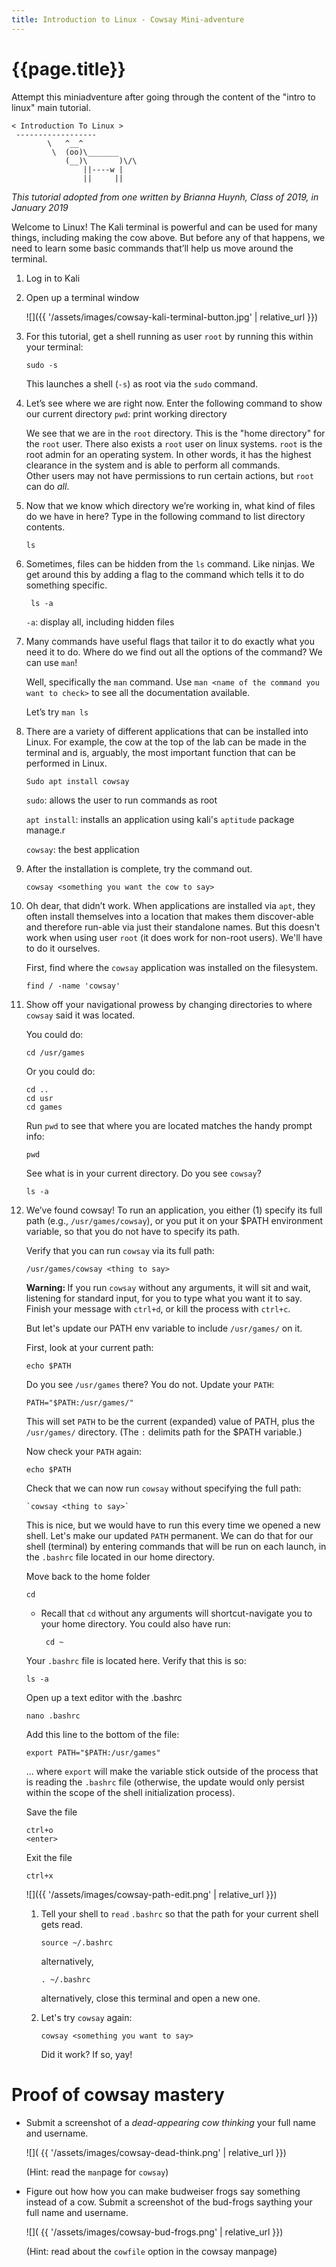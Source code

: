 ```yaml
---
title: Introduction to Linux - Cowsay Mini-adventure
---
```


<h1>{{page.title}}</h1>

Attempt this miniadventure after going through the content of the "intro to linux" main tutorial.

```
< Introduction To Linux >
 ------------------
        \   ^__^
         \  (oo)\_______
            (__)\       )\/\
                ||----w |
                ||     ||
```

_This tutorial adopted from one written by Brianna Huynh, Class of 2019, in January 2019_



Welcome to Linux!  The Kali terminal is powerful and can be used for many things, including making the cow above.  But before any of that happens, 
we need to learn some basic commands that’ll help us move around the terminal.  

1.  Log in to Kali
2.  Open up a terminal window

    ![]({{ '/assets/images/cowsay-kali-terminal-button.jpg' | relative_url }})

3.  For this tutorial, get a shell running as user `root` by running this within your terminal:

        sudo -s
        
    This launches a shell (`-s`) as root via the `sudo` command.

3.  Let’s see where we are right now.  Enter the following command to show our current directory
    `pwd`: print working directory
    
    We see that we are in the `root` directory. This is the "home directory" for the `root` user. There also exists a `root` user on linux systems. `root` is the root 
    admin for an operating system. In other words, it has the highest clearance in the system and is able to perform all commands.  
    Other users may not have permissions to run certain actions, but `root` can do _all_.
    
    
4.	Now that we know which directory we’re working in, what kind of files do we have in here?  Type in the following command to list directory contents.

        ls
    
5. Sometimes, files can be hidden from the `ls` command.  Like ninjas.  We get around this by adding a flag to the command which tells it to do something specific.
        
        ls -a
        
   `-a`: display all, including hidden files
   
6.  Many commands have useful flags that tailor it to do exactly what you need it to do.  Where do we find out all the options of the command?  We can use `man`!
    
    Well, specifically the `man` command.  Use `man <name of the command you want to check>` to see all the documentation available.
        
    Let’s try `man ls`
    
8.	There are a variety of different applications that can be installed into Linux.  For example, the cow at the top of the lab can be made in the terminal and is, 
    arguably, the most important function that can be performed in Linux.  

        Sudo apt install cowsay 
    
    `sudo`: allows the user to run commands as root
    
    `apt install`: installs an application using kali's `aptitude` package manage.r
    
    `cowsay`: the best application
    
9.  After the installation is complete, try the command out.
    
        cowsay <something you want the cow to say>
        
10. Oh dear, that didn’t work. When applications are installed via `apt`, they often install themselves into a location that makes them discover-able and therefore 
    run-able via just their standalone names. But this doesn't work when using user `root` (it does work for non-root users). We'll have to do it ourselves.

    First, find where the `cowsay` application was installed on the filesystem.
    
        find / -name 'cowsay'

11. Show off your navigational prowess by changing directories to where `cowsay` said it was located.

    You could do:
        
        cd /usr/games
        
    Or you could do:
    
        cd ..
        cd usr
        cd games
        
    Run `pwd` to see that where you are located matches the handy prompt info:
    
        pwd
        
    See what is in your current directory. Do you see `cowsay`? 
    
        ls -a
            
12. We’ve found cowsay! To run an application, you either (1) specify its full path (e.g., `/usr/games/cowsay`), or you put it on your $PATH environment variable, so that you do not have
    to specify its path. 
    
    Verify that you can run `cowsay` via its full path:
    
        /usr/games/cowsay <thing to say>
        
    <div class='alert alert-warning'><strong>Warning: </strong>If you run <code>cowsay</code> without any arguments, it will sit and wait, listening for standard input, for you to type what you want
    it to say. Finish your message with <code>ctrl+d</code>, or kill the process with <code>ctrl+c</code>.</div>
        
    But let's update our PATH env variable to include `/usr/games/` on it.
    
    First, look at your current path:
        
        echo $PATH
        
    Do you see `/usr/games` there? You do not. Update your `PATH`:
        
        PATH="$PATH:/usr/games/"
        
    This will set `PATH` to be the current (expanded) value of PATH, plus the `/usr/games/` directory. (The `:` delimits path for the $PATH variable.)
    
    Now check your `PATH` again:
        
        echo $PATH
    
    Check that we can now run `cowsay` without specifying the full path:
    
        `cowsay <thing to say>`
    
    This is nice, but we would have to run this every time we opened a new shell. Let's make our updated `PATH` permanent. We can do that for our shell (terminal) by entering commands
    that will be run on each launch, in the `.bashrc` file located in our home directory.

    Move back to the home folder
    
        cd
        
    *  Recall that `cd` without any arguments will shortcut-navigate you to your home directory. You could also have run:
    
            cd ~
        
    Your `.bashrc` file is located here. Verify that this is so:
    
        ls -a
        
    Open up a text editor with the .bashrc 
        
        nano .bashrc

    Add this line to the bottom of the file:

        export PATH="$PATH:/usr/games"
        
    ... where `export` will make the variable stick outside of the process that is reading the `.bashrc` file (otherwise, the update would only persist within the scope of the shell initialization process).

    Save the file
        
        ctrl+o
        <enter>
        
    Exit the file
        
        ctrl+x
        
    ![]({{ '/assets/images/cowsay-path-edit.png' | relative_url }})
    
    1.  Tell your shell to `read` `.bashrc` so that the path for your current shell gets read.
    
            source ~/.bashrc
        
        alternatively,
    
            . ~/.bashrc
    
        alternatively, close this terminal and open a new one.
    
    1.  Let's try `cowsay` again:
    
            cowsay <something you want to say>
    
        Did it work? If so, yay!
    

# Proof of cowsay mastery

*   Submit a screenshot of a _dead-appearing cow_ _thinking_ your full name and username.    

    ![]( {{ '/assets/images/cowsay-dead-think.png' | relative_url }})
    
    (Hint: read the `man`page for `cowsay`)
    
*   Figure out how how you can make budweiser frogs say something instead of a cow. Submit a screenshot of the bud-frogs saything your full name and username.
    
    ![]( {{ '/assets/images/cowsay-bud-frogs.png' | relative_url }})
    
    (Hint: read about the `cowfile` option in the cowsay manpage)
    
    


    
    





    


    

